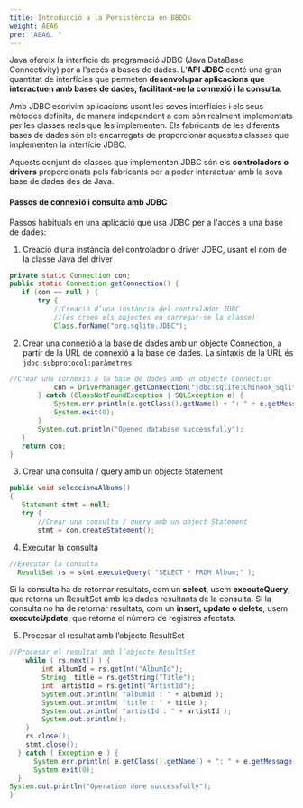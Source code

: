 ```yaml
---
title: Introducció a la Persistència en BBDDs
weight: AEA6
pre: "AEA6. "
---
```


Java ofereix la interfície de programació JDBC (Java DataBase Connectivity) per a l’accés a bases de dades. L’**API JDBC** conté una gran quantitat de interfícies que permeten **desenvolupar aplicacions que interactuen amb bases de dades, facilitant-ne la connexió i la consulta**.

Amb JDBC escrivim aplicacions usant les seves interfícies i els seus mètodes definits, de manera independent a com són realment implementats per les classes reals que les implementen. Els fabricants de les diferents bases de dades són els encarregats de proporcionar aquestes classes que implementen la interfície JDBC.

Aquests conjunt de classes que implementen JDBC són els **controladors o drivers** proporcionats pels fabricants per a poder interactuar amb la seva base de dades des de Java.

#### Passos de connexió i consulta amb JDBC

Passos habituals en una aplicació que usa JDBC per a l'accés a una base de dades:

1.  Creació d’una instància del controlador o driver JDBC, usant el nom de la classe Java del driver

```java
private static Connection con;
public static Connection getConnection() {
   if (con == null ) {
       try {
           //Creació d’una instància del controlador JDBC
           //(es creen els objectes en carregar-se la classe)
           Class.forName("org.sqlite.JDBC");
```

2. Crear una connexió a la base de dades amb un objecte Connection, a partir de la URL de connexió a la base de dades. La sintaxis de la URL és
   `jdbc:subprotocol:paràmetres`

```java
//Crear una connexió a la base de dades amb un objecte Connection
           con = DriverManager.getConnection("jdbc:sqlite:Chinook_Sqlite.sqlite");
       } catch (ClassNotFoundException | SQLException e) {
           System.err.println(e.getClass().getName() + ": " + e.getMessage());
           System.exit(0);
       }
       System.out.println("Opened database successfully");
   }
   return con;
}
```

3. Crear una consulta / query amb un objecte Statement

```java
public void seleccionaAlbums()
{
   Statement stmt = null;
   try {
       //Crear una consulta / query amb un object Statement
       stmt = con.createStatement();
```

4. Executar la consulta

```java
//Executar la consulta
  ResultSet rs = stmt.executeQuery( "SELECT * FROM Album;" );

```

Si la consulta ha de retornar resultats, com un **select**, usem **executeQuery**, que retorna un ResultSet amb les dades resultants de la consulta.
Si la consulta no ha de retornar resultats, com un **insert, update o delete**, usem **executeUpdate**, que retorna el número de registres afectats.

5. Procesar el resultat amb l’objecte ResultSet

```java
//Procesar el resultat amb l’objecte ResultSet
    while ( rs.next() ) {
        int albumId = rs.getInt("AlbumId");
        String  title = rs.getString("Title");
        int  artistId = rs.getInt("ArtistId");
        System.out.println( "albumId : " + albumId );
        System.out.println( "title : " + title );
        System.out.println( "artistId : " + artistId );
        System.out.println();
    }
    rs.close();
    stmt.close();
  } catch ( Exception e ) {
      System.err.println( e.getClass().getName() + ": " + e.getMessage() );
      System.exit(0);
  }
System.out.println("Operation done successfully");
}
```
